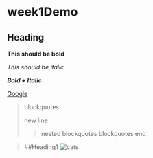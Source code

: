 # week1Demo

## Heading

**This should be bold**

*This should be italic*

***Bold + Italic***

[Google](http://www.google.com)

>blockquotes
>
>new line
>>nested blockquotes
>blockquotes end

> ##Heading1
![cats](https://www.humanesociety.org/sites/default/files/styles/1240x698/public/2018/08/kitten-440379.jpg)
